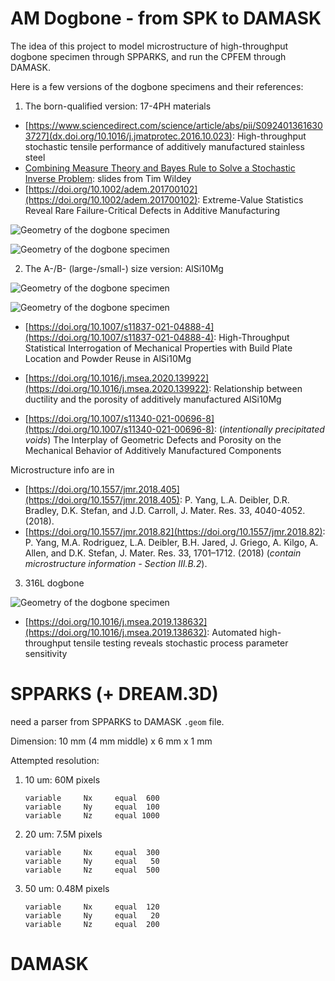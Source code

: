 
# AM Dogbone - from SPK to DAMASK

The idea of this project to model microstructure of high-throughput dogbone specimen through SPPARKS, and run the CPFEM through DAMASK.

Here is a few versions of the dogbone specimens and their references:

1. The born-qualified version: 17-4PH materials

* [https://www.sciencedirect.com/science/article/abs/pii/S0924013616303727](dx.doi.org/10.1016/j.jmatprotec.2016.10.023): High-throughput stochastic tensile performance of additively manufactured stainless steel
* [Combining Measure Theory and Bayes Rule to Solve a Stochastic Inverse Problem](https://www.osti.gov/servlets/purl/1877851): slides from Tim Wildey
* [https://doi.org/10.1002/adem.201700102](https://doi.org/10.1002/adem.201700102): Extreme-Value Statistics Reveal Rare Failure-Critical Defects in Additive Manufacturing

![Geometry of the dogbone specimen](./17-4PH_dogbone_GrandChallenge.png)

![Geometry of the dogbone specimen](./17-4PH_dogbone_GrandChallenge-2.png)

2. The A-/B- (large-/small-) size version: AlSi10Mg

![Geometry of the dogbone specimen](./AlSi10Mg_dogbone.png)

![Geometry of the dogbone specimen](./AlSi10Mg_dogbone_intentional_void.png)

* [https://doi.org/10.1007/s11837-021-04888-4](https://doi.org/10.1007/s11837-021-04888-4): High-Throughput Statistical Interrogation of Mechanical Properties with Build Plate Location and Powder Reuse in AlSi10Mg
* [https://doi.org/10.1016/j.msea.2020.139922](https://doi.org/10.1016/j.msea.2020.139922): Relationship between ductility and the porosity of additively manufactured AlSi10Mg

* [https://doi.org/10.1007/s11340-021-00696-8](https://doi.org/10.1007/s11340-021-00696-8): (*intentionally precipitated voids*) The Interplay of Geometric Defects and Porosity on the Mechanical Behavior of Additively Manufactured Components

Microstructure info are in

* [https://doi.org/10.1557/jmr.2018.405](https://doi.org/10.1557/jmr.2018.405): P. Yang, L.A. Deibler, D.R. Bradley, D.K. Stefan, and J.D. Carroll, J. Mater. Res. 33, 4040-4052. (2018).
* [https://doi.org/10.1557/jmr.2018.82](https://doi.org/10.1557/jmr.2018.82): P. Yang, M.A. Rodriguez, L.A. Deibler, B.H. Jared, J. Griego, A. Kilgo, A. Allen, and D.K. Stefan, J. Mater. Res. 33, 1701–1712. (2018) (*contain microstructure information - Section III.B.2*).

3. 316L dogbone

![Geometry of the dogbone specimen](./316L_dogbone.png)

* [https://doi.org/10.1016/j.msea.2019.138632](https://doi.org/10.1016/j.msea.2019.138632): Automated high-throughput tensile testing reveals stochastic process parameter sensitivity



# SPPARKS (+ DREAM.3D)

need a parser from SPPARKS to DAMASK `.geom` file.

Dimension: 10 mm (4 mm middle) x 6 mm x 1 mm

Attempted resolution:
1. 10 um: 60M pixels
	```
	variable     Nx     equal  600
	variable     Ny     equal  100
	variable     Nz     equal 1000
	```

2. 20 um: 7.5M pixels
	```
	variable     Nx     equal  300
	variable     Ny     equal   50
	variable     Nz     equal  500
	```

3. 50 um: 0.48M pixels
	```
	variable     Nx     equal  120
	variable     Ny     equal   20
	variable     Nz     equal  200
	```


# DAMASK
